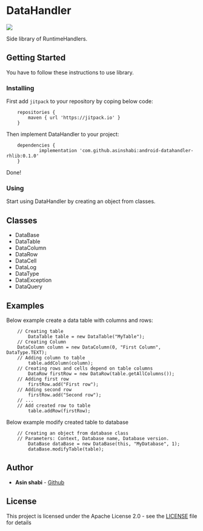 # DataHandler
[![](https://jitpack.io/v/asinshabi/android-datahandler-rhlib.svg)](https://jitpack.io/#asinshabi/android-datahandler-rhlib)

Side library of RuntimeHandlers.

## Getting Started
You have to follow these instructions to use library.
### Installing
First add ```jitpack``` to your repository by coping below code:
```
	repositories {
		maven { url 'https://jitpack.io' }
	}
```
Then implement DataHandler to your project:
```
	dependencies {
	        implementation 'com.github.asinshabi:android-datahandler-rhlib:0.1.0'
	}
```
Done!

### Using
Start using DataHandler by creating an object from classes.

## Classes
* DataBase
* DataTable
* DataColumn
* DataRow
* DataCell
* DataLog
* DataType
* DataException
* DataQuery

## Examples
Below example create a data table with columns and rows:
```
	// Creating table
        DataTable table = new DataTable("MyTable");
	// Creating Column
	DataColumn column = new DataColumn(0, "First Column", DataType.TEXT);
	// Adding column to table
        table.addColumn(column);
	// Creating rows and cells depend on table columns
        DataRow firstRow = new DataRow(table.getAllColumns());
	// Adding first row
        firstRow.add("First row");
	// Adding second row
        firstRow.add("Second row");
	// ...
	// Add created row to table
        table.addRow(firstRow);
```
Below example modify created table to database
```
	// Creating an object from database class
	// Parameters: Context, Database name, Database version.
        DataBase dataBase = new DataBase(this, "MyDatabase", 1);
        dataBase.modifyTable(table);
```

## Author

* **Asin shabi** - [Github](https://github.com/asinshabi)

## License

This project is licensed under the Apache License 2.0 - see the [LICENSE](LICENSE) file for details
